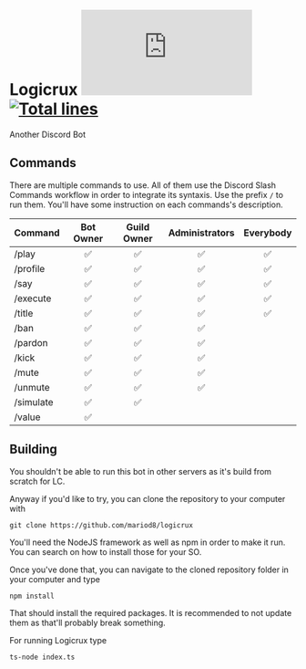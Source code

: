# Logicrux [![Discord Version](https://img.shields.io/npm/v/discord.js?color=%237289da&label=Discord.js)](https://github.com/discordjs/discord.js) [![Total lines](https://img.shields.io/tokei/lines/github/mariod8/Logicrux?color=red)](https://github.com/XAMPPRocky/tokei)
Another Discord Bot

## Commands
There are multiple commands to use. All of them use the Discord Slash Commands workflow in order to integrate its syntaxis. Use the prefix `/` to run them. You'll have some instruction on each commands's description. 

| Command | Bot Owner | Guild Owner | Administrators | Everybody | 
|----------------|:---------------:|:---------------:|:----------------:|:----------------:|
|/play|✅|✅|✅|✅|
|/profile|✅|✅|✅|✅|
|/say|✅|✅|✅|✅|
|/execute|✅|✅|✅|✅|
|/title|✅|✅|✅|✅|
|/ban|✅|✅|✅||
|/pardon|✅|✅|✅||
|/kick|✅|✅|✅||
|/mute|✅|✅|✅||
|/unmute|✅|✅|✅||
|/simulate|✅|✅|||
|/value|✅||||

## Building

You shouldn't be able to run this bot in other servers as it's build from scratch for LC.

Anyway if you'd like to try, you can clone the repository to your computer with
```
git clone https://github.com/mariod8/logicrux
```

You'll need the NodeJS framework as well as npm in order to make it run. You can search on how to install those for your SO.

Once you've done that, you can navigate to the cloned repository folder in your computer and type
```
npm install
```

That should install the required packages. It is recommended to not update them as that'll probably break something.

For running Logicrux type
```
ts-node index.ts
```